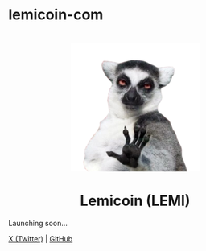 # lemicoin-com

<h1 align="center">
<img src="https://raw.githubusercontent.com/lemicoin/lemicoin-com/main/lemi.png" alt="Lemicoin" width="256"/>
<br/><br/>
Lemicoin (LEMI)  
</h1>

Launching soon...

[X (Twitter)](https://x.com/lemicoin) | [GitHub](https://github.com/lemicoin)
